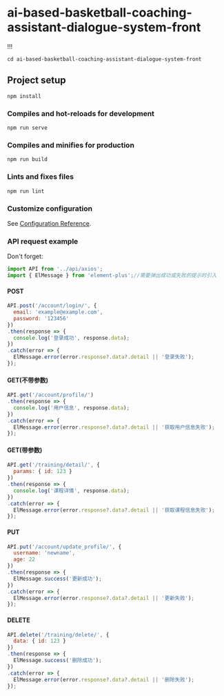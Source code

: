 # ai-based-basketball-coaching-assistant-dialogue-system-front

!!! 
```
cd ai-based-basketball-coaching-assistant-dialogue-system-front
```

## Project setup
```
npm install
```

### Compiles and hot-reloads for development
```
npm run serve
```

### Compiles and minifies for production
```
npm run build
```

### Lints and fixes files
```
npm run lint
```

### Customize configuration
See [Configuration Reference](https://cli.vuejs.org/config/).

### API request example
Don't forget:
```javascript
import API from '../api/axios';
import { ElMessage } from 'element-plus';//需要弹出成功或失败的提示时引入
```
#### POST
```javascript
API.post('/account/login/', {
  email: 'example@example.com',
  password: '123456'
})
.then(response => {
  console.log('登录成功', response.data);
})
.catch(error => {
  ElMessage.error(error.response?.data?.detail || '登录失败');
});
```

#### GET(不带参数)
```javascript
API.get('/account/profile/')
.then(response => {
  console.log('用户信息', response.data);
})
.catch(error => {
  ElMessage.error(error.response?.data?.detail || '获取用户信息失败');
});
```

#### GET(带参数)
```javascript
API.get('/training/detail/', {
  params: { id: 123 }
})
.then(response => {
  console.log('课程详情', response.data);
})
.catch(error => {
  ElMessage.error(error.response?.data?.detail || '获取课程信息失败');
});

```

#### PUT
```javascript
API.put('/account/update_profile/', {
  username: 'newname',
  age: 22
})
.then(response => {
  ElMessage.success('更新成功');
})
.catch(error => {
  ElMessage.error(error.response?.data?.detail || '更新失败');
});
```

#### DELETE
```javascript
API.delete('/training/delete/', {
  data: { id: 123 }
})
.then(response => {
  ElMessage.success('删除成功');
})
.catch(error => {
  ElMessage.error(error.response?.data?.detail || '删除失败');
});

```


